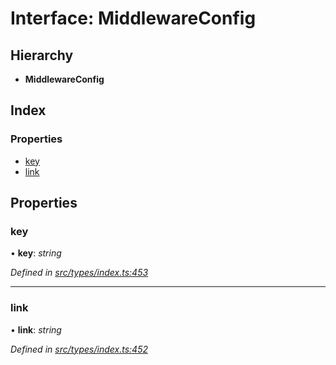 # Interface: MiddlewareConfig

## Hierarchy

* **MiddlewareConfig**

## Index

### Properties

* [key](middlewareconfig.md#key)
* [link](middlewareconfig.md#link)

## Properties

###  key

• **key**: *string*

*Defined in [src/types/index.ts:453](https://github.com/PolymathNetwork/polymesh-sdk/blob/1221e467/src/types/index.ts#L453)*

___

###  link

• **link**: *string*

*Defined in [src/types/index.ts:452](https://github.com/PolymathNetwork/polymesh-sdk/blob/1221e467/src/types/index.ts#L452)*
